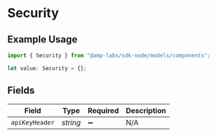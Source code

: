 # Security

## Example Usage

```typescript
import { Security } from "@amp-labs/sdk-node/models/components";

let value: Security = {};
```

## Fields

| Field              | Type               | Required           | Description        |
| ------------------ | ------------------ | ------------------ | ------------------ |
| `apiKeyHeader`     | *string*           | :heavy_minus_sign: | N/A                |